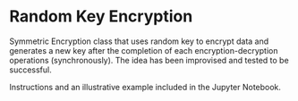# Random Key Encryption
Symmetric Encryption class that uses random key to encrypt data and generates a new key after the completion of each encryption-decryption operations (synchronously).
The idea has been improvised and tested to be successful.

Instructions and an illustrative example included in the Jupyter Notebook.
